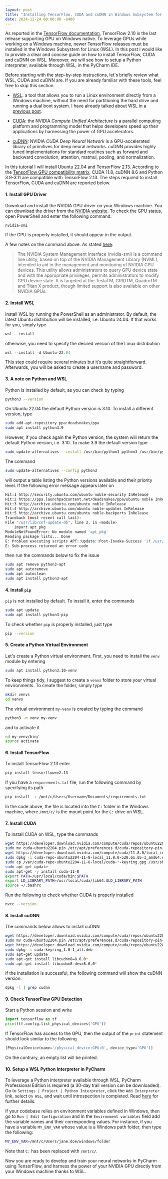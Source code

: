 ```yaml
---
layout: post
title: "Installing TensorFlow, CUDA and cuDNN in Windows Subsystem for Linux"
date: 2024-12-24 00:00:00 -0400
---
```


As reported in the [TensorFlow documentation](https://www.tensorflow.org/install/pip#windows-native), TensorFlow 2.10 is the last release supporting GPU on Windows native. To leverage GPUs while working on a Windows machine, newer TensorFlow releases must be installed in the Windows Subsystem for Linux (WSL). In this post I would like to provide a clear and concise guide on how to install TensorFlow, CUDA and cuDNN on WSL. Moreover, we will see how to setup a Python interpreter, available through WSL, in the PyCharm IDE.

Before starting with the step-by-step instructions, let's briefly review what WSL, CUDA and cuDNN are. If you are already familiar with these tools, feel free to skip this section.

* [WSL](https://learn.microsoft.com/en-us/windows/wsl/about): a tool that allows you to run a Linux environment directly from a Windows machine, without the need for partitioning the hard drive and running a dual boot system. I have already talked about WSL in a [previous post](https://cristianopizzamiglio.com/2022/08/14/carbon-wsl.html).

* [CUDA](https://blogs.nvidia.com/blog/what-is-cuda-2/): the NVIDIA *Compute Unified Architecture* is a parallel computing platform and programming model that helps developers speed up their applications by harnessing the power of GPU accelerators.

* [cuDNN](https://docs.nvidia.com/cudnn/index.html#:~:text=The%20NVIDIA%20CUDA%C2%AE%20Deep,primitives%20for%20deep%20neural%20networks.): NVIDIA *CUDA Deep Neural Network* is a GPU-accelerated library of primitives for deep neural networks. cuDNN provides highly tuned implementations for standard routines such as forward and backward convolution, attention, matmul, pooling, and normalization.

In this tutorial I will install Ubuntu 22.04 and TensorFlow 2.13. According to the [TensorFlow GPU compatibility matrix](https://www.tensorflow.org/install/source#gpu), CUDA 11.8, cuDNN 8.6 and Python 3.9-3.11 are compatible with TensorFlow 2.13. The steps required to install TensorFlow, CUDA and cuDNN are reported below.

#### 1. Install GPU Driver

Download and install the NVIDIA GPU driver on your Windows machine. You can download the driver from the [NVIDIA website](https://www.nvidia.com/en-us/drivers/). To check the GPU status, open PowerShell and enter the following command:

```powershell
nvidia-smi
```
If the GPU is properly installed, it should appear in the output.

A few notes on the command above. As stated [here](https://developer.nvidia.com/system-management-interface):
> The NVIDIA System Management Interface (nvidia-smi) is a command line utility, based on top of the NVIDIA Management Library (NVML), intended to aid in the management and monitoring of NVIDIA GPU devices. This utility allows administrators to query GPU device state and with the appropriate privileges, permits administrators to modify GPU device state.  It is targeted at the TeslaTM, GRIDTM, QuadroTM and Titan X product, though limited support is also available on other NVIDIA GPUs.


#### 2. Install WSL

Install WSL by running the PowerShell as an administrator. By default, the latest Ubuntu distribution will be installed, i.e. Ubuntu 24.04. If that works for you, simply type

```powershell
wsl --install
```
otherwise, you need to specify the desired version of the Linux distribution

```powershell
wsl --install -d Ubuntu-22.04
```
This step could require several minutes but it’s quite straightforward. Afterwards, you will be asked to create a username and password.


#### 3. A note on Python and WSL

Python is installed by default, as you can check by typing

```bash
python3 --version
```

On Ubuntu 22.04 the default Python version is 3.10. To install a different version, type
```bash
sudo add-apt-repository ppa:deadsnakes/ppa
sudo apt install python3.9
```
However, if you check again the Python version, the system will return the default Python version, i.e. 3.10. To make 3.9 the default version type
```bash
sudo update-alternatives --install /usr/bin/python3 python3 /usr/bin/python3.9 1
```
The command
```bash
sudo update-alternatives --config python3
```
will output a table listing the Python versions available and their priority level. If the following error message appears later on
```bash
Hit:1 http://security.ubuntu.com/ubuntu noble-security InRelease
Hit:2 https://ppa.launchpadcontent.net/deadsnakes/ppa/ubuntu noble InRelease
Hit:3 http://archive.ubuntu.com/ubuntu noble InRelease
Hit:4 http://archive.ubuntu.com/ubuntu noble-updates InRelease
Hit:5 http://archive.ubuntu.com/ubuntu noble-backports InRelease
Traceback (most recent call last):
File "/usr/lib/cnf-update-db", line 3, in <module>
    import apt_pkg
ModuleNotFoundError: No module named 'apt_pkg'
Reading package lists... Done
E: Problem executing scripts APT::Update::Post-Invoke-Success 'if /usr/bin/test -w /var/lib/command-not-found/ -a -e /usr/lib/cnf-update-db; then /usr/lib/cnf-update-db > /dev/null; fi'
E: Sub-process returned an error code
```
then run the commands below to fix the issue

```bash
sudo apt remove python3-apt
sudo apt autoremove
sudo apt autoclean
sudo apt install python3-apt
```
<p style="margin-bottom: 10px;"></p>

#### 4. Install `pip`

`pip` is not installed by default. To install it, enter the commands

```bash
sudo apt update
sudo apt install python3-pip
```
To check whether `pip` is properly installed, just type
```bash
pip --version
```
<p style="margin-bottom: 10px;"></p>


#### 5. Create a Python Virtual Environment

Let's create a Python virtual environment. First, you need to install the `venv` module by entering

```bash
sudo apt install python3.10-venv
```
To keep things tidy, I suggest to create a `venvs` folder to store your virtual environments. To create the folder, simply type
```bash
mkdir venvs
cd venvs
```
The virtual environment `my-venv` is created by typing the command
```bash
python3 -m venv my-venv
```
and to activate it
```bash
cd my-venv/bin/
source activate
```
<p style="margin-bottom: 10px;"></p>


#### 6. Install TensorFlow

To install TensorFlow 2.13 enter

```bash
pip install tensorflow==2.13
```
If you have a `requirements.txt` file, run the following command by specifying its path
```bash
pip install -r /mnt/c/Users/Username/Documents/requirements.txt
```
In the code above, the file is located into the `C:` folder in the Windows machine, where `/mnt/c/` is the mount point for the `C:` drive on WSL.


#### 7. Install CUDA

To install CUDA on WSL, type the commands

```bash
wget https://developer.download.nvidia.com/compute/cuda/repos/ubuntu2204/x86_64/cuda-ubuntu2204.pin
sudo mv cuda-ubuntu2204.pin /etc/apt/preferences.d/cuda-repository-pin-600
wget https://developer.download.nvidia.com/compute/cuda/11.8.0/local_installers/cuda-repo-ubuntu2204-11-8-local_11.8.0-520.61.05-1_amd64.deb
sudo dpkg -i cuda-repo-ubuntu2204-11-8-local_11.8.0-520.61.05-1_amd64.deb
sudo cp /var/cuda-repo-ubuntu2204-11-8-local/cuda-*-keyring.gpg /usr/share/keyrings/
sudo apt-get update
sudo apt-get -y install cuda-11-8
export PATH=/usr/local/cuda/bin:$PATH
export LD_LIBRARY_PATH=/usr/local/cuda/lib64:$LD_LIBRARY_PATH
source ~/.bashrc
```
Run the following to check whether CUDA is properly installed
```bash
nvcc --version
```
<p style="margin-bottom: 10px;"></p>


#### 8. Install cuDNN

The commands below allows to install cuDNN

```bash
wget https://developer.download.nvidia.com/compute/cuda/repos/ubuntu2204/x86_64/cuda-ubuntu2204.pin
sudo mv cuda-ubuntu2204.pin /etc/apt/preferences.d/cuda-repository-pin-600
wget https://developer.download.nvidia.com/compute/cuda/repos/ubuntu2204/x86_64/cuda-keyring_1.0-1_all.deb
sudo dpkg -i cuda-keyring_1.0-1_all.deb
sudo apt-get update
sudo apt-get install libcudnn8=8.6.0*
sudo apt-get install libcudnn8-dev=8.6.0*
```
If the installation is successful, the following command will show the cuDNN version.
```bash
dpkg -l | grep cudnn
```
<p style="margin-bottom: 10px;"></p>


#### 9. Check TensorFlow GPU Detection

Start a Python session and write

```python
import tensorflow as tf
print(tf.config.list_physical_devices('GPU'))
```

If TensorFlow has access to the GPU, then the output of the `print` statement should look similar to the following

```python
[PhysicalDevice(name='/physical_device:GPU:0', device_type='GPU')]
```

On the contrary, an empty list will be printed.


#### 10. Setup a WSL Python Interpreter in PyCharm

To leverage a Python interpreter available through WSL, PyCharm Professional Edition is required (a 30-day trail version can be downloaded). Go to `Settings | Project | Python Interpreter`, click the `Add Interpreter` link, select `On WSL`, and wait until introspection is completed. Read [here](https://www.jetbrains.com/help/pycharm/using-wsl-as-a-remote-interpreter.html#configure-wsl) for further details.

If your codebase relies on environment variables defined in Windows, then go to `Run | Edit Configuration` and in the `Environment variables` field add the variable names and their corresponding values. For instance, if you have a variable `MY_ENV_VAR` whose value is a Windows path folder, then type the following:
```bash
MY_ENV_VAR=/mnt/c/Users/jane.doe/windows/folder
```
Note that `C:` has been replaced with `/mnt/c/`.


Now you are ready to develop and train your neural networks in PyCharm using TensorFlow, and harness the power of your NVIDIA GPU directly from your Windows machine thanks to WSL.
